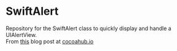# SwiftAlert
Repository for the SwiftAlert class to quickly display and handle a UIAlertView.
<br>
From [this](http://www.cocoahub.io/swift/uialertview-with-blocks-in-swift/) blog post at [cocoahub.io](www.cocoahub.io)
